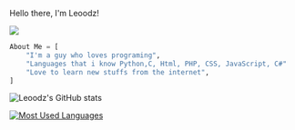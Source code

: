 Hello there, I'm Leoodz!

![](https://komarev.com/ghpvc/?username=leoodz)
    
```py
About Me = [
    "I'm a guy who loves programing",
    "Languages that i know Python,C, Html, PHP, CSS, JavaScript, C#"
    "Love to learn new stuffs from the internet",
]
```

<p align="center">

![Leoodz's GitHub stats](https://github-readme-stats.vercel.app/api?username=leoodz&show_icons=true&theme=dracula)

[![Most Used Languages](https://github-readme-stats.vercel.app/api/top-langs/?username=leoodz&layout=compact&theme=dracula)](https://github.com/leoodz/github-readme-stats)

<!-- [![Discord Bots](https://top.gg/api/widget/856174195787300905.svg)](https://top.gg/bot/856174195787300905) -->
</p>
